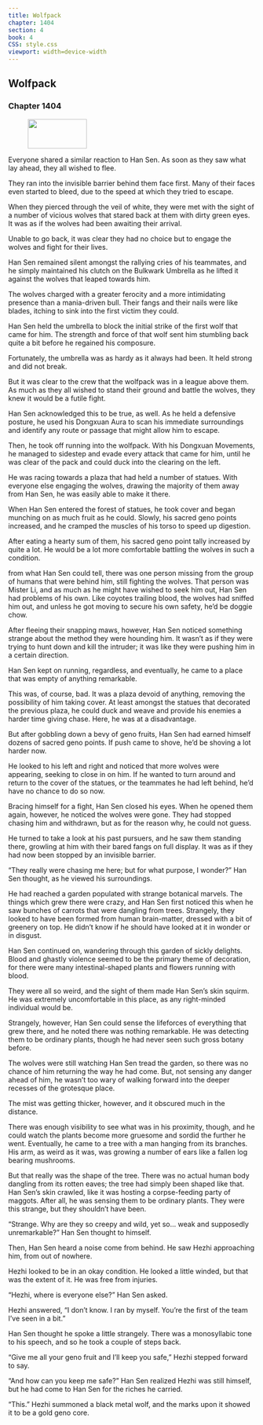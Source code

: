 ```yaml
---
title: Wolfpack
chapter: 1404
section: 4
book: 4
CSS: style.css
viewport: width=device-width
---
```


## Wolfpack

### Chapter 1404

<figure>
	<img src="../Images/gem.gif" alt="" id="gem" width="120" height="60" />
</figure>

Everyone shared a similar reaction to Han Sen. As soon as they saw what lay ahead, they all wished to flee.

They ran into the invisible barrier behind them face first. Many of their faces even started to bleed, due to the speed at which they tried to escape.

When they pierced through the veil of white, they were met with the sight of a number of vicious wolves that stared back at them with dirty green eyes. It was as if the wolves had been awaiting their arrival.

Unable to go back, it was clear they had no choice but to engage the wolves and fight for their lives.

Han Sen remained silent amongst the rallying cries of his teammates, and he simply maintained his clutch on the Bulkwark Umbrella as he lifted it against the wolves that leaped towards him.

The wolves charged with a greater ferocity and a more intimidating presence than a mania-driven bull. Their fangs and their nails were like blades, itching to sink into the first victim they could.

Han Sen held the umbrella to block the initial strike of the first wolf that came for him. The strength and force of that wolf sent him stumbling back quite a bit before he regained his composure.

Fortunately, the umbrella was as hardy as it always had been. It held strong and did not break.

But it was clear to the crew that the wolfpack was in a league above them. As much as they all wished to stand their ground and battle the wolves, they knew it would be a futile fight.

Han Sen acknowledged this to be true, as well. As he held a defensive posture, he used his Dongxuan Aura to scan his immediate surroundings and identify any route or passage that might allow him to escape.

Then, he took off running into the wolfpack. With his Dongxuan Movements, he managed to sidestep and evade every attack that came for him, until he was clear of the pack and could duck into the clearing on the left.

He was racing towards a plaza that had held a number of statues. With everyone else engaging the wolves, drawing the majority of them away from Han Sen, he was easily able to make it there.

When Han Sen entered the forest of statues, he took cover and began munching on as much fruit as he could. Slowly, his sacred geno points increased, and he cramped the muscles of his torso to speed up digestion.

After eating a hearty sum of them, his sacred geno point tally increased by quite a lot. He would be a lot more comfortable battling the wolves in such a condition.

from what Han Sen could tell, there was one person missing from the group of humans that were behind him, still fighting the wolves. That person was Mister Li, and as much as he might have wished to seek him out, Han Sen had problems of his own. Like coyotes trailing blood, the wolves had sniffed him out, and unless he got moving to secure his own safety, he’d be doggie chow.

After fleeing their snapping maws, however, Han Sen noticed something strange about the method they were hounding him. It wasn’t as if they were trying to hunt down and kill the intruder; it was like they were pushing him in a certain direction.

Han Sen kept on running, regardless, and eventually, he came to a place that was empty of anything remarkable.

This was, of course, bad. It was a plaza devoid of anything, removing the possibility of him taking cover. At least amongst the statues that decorated the previous plaza, he could duck and weave and provide his enemies a harder time giving chase. Here, he was at a disadvantage.

But after gobbling down a bevy of geno fruits, Han Sen had earned himself dozens of sacred geno points. If push came to shove, he’d be shoving a lot harder now.

He looked to his left and right and noticed that more wolves were appearing, seeking to close in on him. If he wanted to turn around and return to the cover of the statues, or the teammates he had left behind, he’d have no chance to do so now.

Bracing himself for a fight, Han Sen closed his eyes. When he opened them again, however, he noticed the wolves were gone. They had stopped chasing him and withdrawn, but as for the reason why, he could not guess.

He turned to take a look at his past pursuers, and he saw them standing there, growling at him with their bared fangs on full display. It was as if they had now been stopped by an invisible barrier.

“They really were chasing me here; but for what purpose, I wonder?” Han Sen thought, as he viewed his surroundings.

He had reached a garden populated with strange botanical marvels. The things which grew there were crazy, and Han Sen first noticed this when he saw bunches of carrots that were dangling from trees. Strangely, they looked to have been formed from human brain-matter, dressed with a bit of greenery on top. He didn’t know if he should have looked at it in wonder or in disgust.

Han Sen continued on, wandering through this garden of sickly delights. Blood and ghastly violence seemed to be the primary theme of decoration, for there were many intestinal-shaped plants and flowers running with blood.

They were all so weird, and the sight of them made Han Sen’s skin squirm. He was extremely uncomfortable in this place, as any right-minded individual would be.

Strangely, however, Han Sen could sense the lifeforces of everything that grew there, and he noted there was nothing remarkable. He was detecting them to be ordinary plants, though he had never seen such gross botany before.

The wolves were still watching Han Sen tread the garden, so there was no chance of him returning the way he had come. But, not sensing any danger ahead of him, he wasn’t too wary of walking forward into the deeper recesses of the grotesque place.

The mist was getting thicker, however, and it obscured much in the distance.

There was enough visibility to see what was in his proximity, though, and he could watch the plants become more gruesome and sordid the further he went. Eventually, he came to a tree with a man hanging from its branches. His arm, as weird as it was, was growing a number of ears like a fallen log bearing mushrooms.

But that really was the shape of the tree. There was no actual human body dangling from its rotten eaves; the tree had simply been shaped like that. Han Sen’s skin crawled, like it was hosting a corpse-feeding party of maggots. After all, he was sensing them to be ordinary plants. They were this strange, but they shouldn’t have been.

“Strange. Why are they so creepy and wild, yet so… weak and supposedly unremarkable?” Han Sen thought to himself.

Then, Han Sen heard a noise come from behind. He saw Hezhi approaching him, from out of nowhere.

Hezhi looked to be in an okay condition. He looked a little winded, but that was the extent of it. He was free from injuries.

“Hezhi, where is everyone else?” Han Sen asked.

Hezhi answered, “I don’t know. I ran by myself. You’re the first of the team I’ve seen in a bit.”

Han Sen thought he spoke a little strangely. There was a monosyllabic tone to his speech, and so he took a couple of steps back.

“Give me all your geno fruit and I’ll keep you safe,” Hezhi stepped forward to say.

“And how can you keep me safe?” Han Sen realized Hezhi was still himself, but he had come to Han Sen for the riches he carried.

“This.” Hezhi summoned a black metal wolf, and the marks upon it showed it to be a gold geno core.